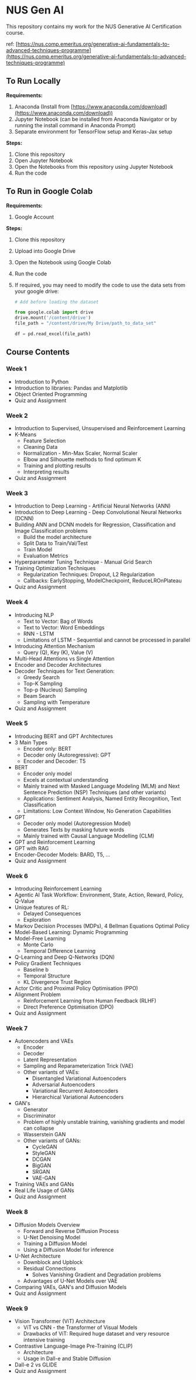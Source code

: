 # NUS Gen AI
This repository contains my work for the NUS Generative AI Certification course. 

ref: [https://nus.comp.emeritus.org/generative-ai-fundamentals-to-advanced-techniques-programme](https://nus.comp.emeritus.org/generative-ai-fundamentals-to-advanced-techniques-programme)

## To Run Locally

**Requirements:** 

1. Anaconda (Install from [https://www.anaconda.com/download](https://www.anaconda.com/download))
2. Jupyter Notebook (can be installed from Anaconda Navigator or by running the install command in Anaconda Prompt)
3. Separate environment for TensorFlow setup and Keras-Jax setup

**Steps:**

1. Clone this repository
2. Open Jupyter Notebook
3. Open the Notebooks from this repository using Jupyter Notebook 
3. Run the code 

## To Run in Google Colab

**Requirements:**

1. Google Account

**Steps:**

1. Clone this repository

2. Upload into Google Drive

3. Open the Notebook using Google Colab

4. Run the code

5. If required, you may need to modify the code to use the data sets from your google drive:
   ```python
   # Add before loading the dataset
   
   from google.colab import drive
   drive.mount('/content/drive')
   file_path = "/content/drive/My Drive/path_to_data_set"
   
   df = pd.read_excel(file_path)
   ```

## Course Contents

### Week 1

- Introduction to Python
- Introduction to libraries: Pandas and Matplotlib
- Object Oriented Programming
- Quiz and Assignment

### Week 2

- Introduction to Supervised, Unsupervised and Reinforcement Learning
- K-Means
  - Feature Selection
  - Cleaning Data
  - Normalization - Min-Max Scaler, Normal Scaler
  - Elbow and Silhouette methods to find optimum K
  - Training and plotting results
  - Interpreting results
- Quiz and Assignment

### Week 3

- Introduction to Deep Learning - Artificial Neural Networks (ANN)
- Introduction to Deep Learning - Deep Convolutional Neural Networks (DCNN)
- Building ANN and DCNN models for Regression, Classification and Image Classification problems
  - Build the model architecture
  - Split Data to Train/Val/Test
  - Train Model
  - Evaluation Metrics
- Hyperparameter Tuning Technique - Manual Grid Search
- Training Optimization Techniques
  - Regularization Techniques: Dropout, L2 Regularization
  - Callbacks: EarlyStopping, ModelCheckpoint, ReduceLROnPlateau
- Quiz and Assignment

### Week 4

- Introducing NLP 
  - Text to Vector: Bag of Words
  - Text to Vector: Word Embeddings
  - RNN - LSTM
  - Limitations of LSTM - Sequential and cannot be processed in parallel
- Introducing Attention Mechanism 
  - Query (Q), Key (K), Value (V)
- Multi-Head Attentions vs Single Attention
- Encoder and Decoder Architectures
- Decoder Techniques for Text Generation: 
  - Greedy Search
  - Top-K Sampling
  - Top-p (Nucleus) Sampling
  - Beam Search
  - Sampling with Temperature
- Quiz and Assignment

### Week 5

- Introducing BERT and GPT Architectures
- 3 Main Types
  - Encoder only: BERT
  - Decoder only (Autoregressive): GPT
  - Encoder and Decoder: T5
- BERT
  - Encoder only model
  - Excels at contextual understanding
  - Mainly trained with Masked Language Modeling (MLM) and Next Sentence Prediction (NSP) Techniques (and other variants)
  - Applications: Sentiment Analysis, Named Entity Recognition, Text Classification
  - Limitations: Low Context Window, No Generation Capabilities
- GPT
  - Decoder only model (Autoregression Model)
  - Generates Texts by masking future words
  - Mainly trained with Causal Language Modelling (CLM)
- GPT and Reinforcement Learning
- GPT with RAG
- Encoder-Decoder Models: BARD, T5, ...
- Quiz and Assignment

### Week 6

- Introducing Reinforcement Learning
- Agentic AI Task Workflow: Environment, State, Action, Reward, Policy, Q-Value
- Unique features of RL: 
  - Delayed Consequences
  - Exploration
- Markov Decision Processes (MDPs), 4 Bellman Equations Optimal  Policy
- Model-Based Learning: Dynamic Programming
- Model-Free Learning 
  - Monte Carlo 
  - Temporal Difference Learning
- Q-Learning and Deep Q-Networks (DQN)
- Policy Gradient Techniques
  - Baseline b
  - Temporal Structure
  - KL Divergence Trust Region
- Actor Critic and Proximal Policy Optimisation (PPO)
- Alignment Problem
  - Reinforcement Learning from Human Feedback (RLHF)
  - Direct Preference Optimisation (DPO)
- Quiz and Assignment

### Week 7

- Autoencoders and VAEs
  - Encoder
  - Decoder
  - Latent Representation
  - Sampling and Reparameterization Trick (VAE)
  - Other variants of VAEs: 
    - Disentangled Variational Autoencoders 
    - Adversarial Autoencoders
    - Variational Recurrent Autoencoders
    - Hierarchical Variational Autoencoders
- GAN's
  - Generator
  - Discriminator
  - Problem of highly unstable training, vanishing gradients and model can collapse
  - Wasserstein GAN
  - Other variants of GANs: 
    - CycleGAN
    - StyleGAN
    - DCGAN
    - BigGAN
    - SRGAN
    - VAE-GAN
- Training VAEs and GANs
- Real Life Usage of GANs
- Quiz and Assignment

### Week 8

- Diffusion Models Overview
  - Forward and Reverse Diffusion Process
  - U-Net Denoising Model
  - Training a Diffusion Model
  - Using a Diffusion Model for inference 
- U-Net Architecture
  - Downblock and Upblock
  - Residual Connections
    - Solves Vanishing Gradient and Degradation problems
  - Advantages of U-Net Models over VAE
- Comparing VAEs, GAN's and Diffusion Models
- Quiz and Assignment

### Week 9

- Vision Transformer (ViT) Architecture
  - ViT vs CNN - the Transformer of Visual Models
  - Drawbacks of ViT: Required huge dataset and very resource intensive training
- Contrastive Language-Image Pre-Training (CLIP)
  - Architecture
  - Usage in Dall-e and Stable Diffusion
- Dall-e 2 vs GLIDE
- Quiz and Assignment







